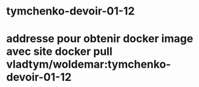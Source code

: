 # tymchenko-devoir-01-12
# addresse pour obtenir docker image avec site docker pull vladtym/woldemar:tymchenko-devoir-01-12
